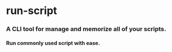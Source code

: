 # run-script

### A CLI tool for manage and memorize all of your scripts.

#### Run commonly used script with ease.


